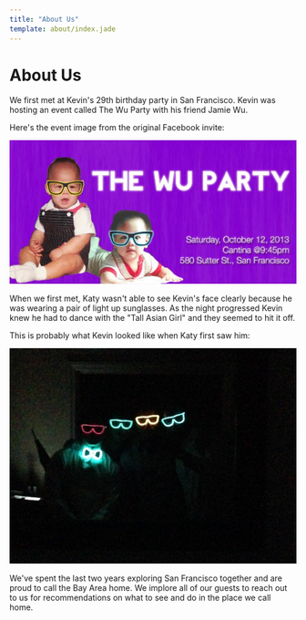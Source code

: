 ```yaml
---
title: "About Us"
template: about/index.jade
---
```


# About Us

We first met at Kevin's 29th birthday party in San Francisco. Kevin was hosting an event called The Wu Party with his friend Jamie Wu.

Here's the event image from the original Facebook invite:

<a class="picture" href="/about/wu-party-cover.jpg" itemProp="contentUrl" data-size="800x400" data-index="0">
  <img class="thumbnail-0 pure-img" src="/about/wu-party-cover.jpg" itemProp="thumbnail" alt="Wu Party Facebook Invite">
</a>

When we first met, Katy wasn't able to see Kevin's face clearly because he was wearing a pair of light up sunglasses. As the night progressed Kevin knew he had to dance with the "Tall Asian Girl" and they seemed to hit it off.

This is probably what Kevin looked like when Katy first saw him:

<a class="picture" href="/about/wu-party-glasses.jpg" itemProp="contentUrl" data-size="800x600" data-index="1">
  <img class="thumbnail-1 pure-img" src="/about/wu-party-glasses.jpg" itemProp="thumbnail" alt="Wu Party Light Up Glasses">
</a>

We've spent the last two years exploring San Francisco together and are proud to call the Bay Area home. We implore all of our guests to reach out to us for recommendations on what to see and do in the place we call home.
